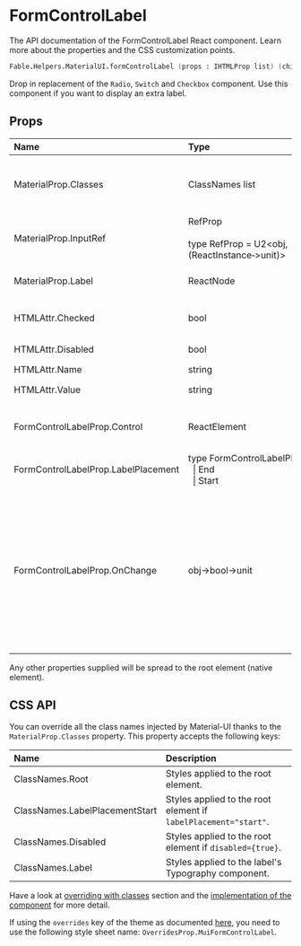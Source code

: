 # FormControlLabel

<p class="description">The API documentation of the FormControlLabel React component. Learn more about the properties and the CSS customization points.</p>

```fsharp
Fable.Helpers.MaterialUI.formControlLabel (props : IHTMLProp list) (children : ReactElement list) : ReactElement
```

Drop in replacement of the `Radio`, `Switch` and `Checkbox` component.
Use this component if you want to display an extra label.

## Props

| Name | Type | Default | Description |
|:-----|:-----|:--------|:------------|
| <span class="prop-name">MaterialProp.Classes</span> | <span class="prop-type">ClassNames list</span> |   | Override or extend the styles applied to the component.  See CSS API below for more details.  |
| <span class="prop-name">MaterialProp.InputRef</span> | <span class="prop-type">RefProp<br><br>type&nbsp;RefProp&nbsp;=&nbsp;U2&lt;obj,(ReactInstance&#8209;>unit)></span> |   | Use that property to pass a ref callback to the native input component. |
| <span class="prop-name">MaterialProp.Label</span> | <span class="prop-type">ReactNode</span> |   | The text to be used in an enclosing label element. |
| <span class="prop-name">HTMLAttr.Checked</span> | <span class="prop-type">bool</span> |   | If `true`, the component appears selected. |
| <span class="prop-name">HTMLAttr.Disabled</span> | <span class="prop-type">bool</span> |   | If `true`, the control will be disabled. |
| <span class="prop-name">HTMLAttr.Name</span> | <span class="prop-type">string</span> |   |  |
| <span class="prop-name">HTMLAttr.Value</span> | <span class="prop-type">string</span> |   | The value of the component. |
| <span class="prop-name">FormControlLabelProp.Control</span> | <span class="prop-type">ReactElement</span> |   | A control element. For instance, it can be be a `Radio`, a `Switch` or a `Checkbox`. |
| <span class="prop-name">FormControlLabelProp.LabelPlacement</span> | <span class="prop-type">type&nbsp;FormControlLabelPlacement&nbsp;=<br>&nbsp;&nbsp;&#124;&nbsp;End<br>&nbsp;&nbsp;&#124;&nbsp;Start<br></span> | <span class="prop-default">End</span> | The position of the label. |
| <span class="prop-name">FormControlLabelProp.OnChange</span> | <span class="prop-type">obj->bool->unit</span> |   | Callback fired when the state is changed.<br><br>**Signature:**<br>`(event: object)->(checked: boolean)->unit`<br>*event:* The event source of the callback. You can pull out the new value by accessing `event.target.checked`.<br>*checked:* The `checked` value of the switch |

Any other properties supplied will be spread to the root element (native element).

## CSS API

You can override all the class names injected by Material-UI thanks to the `MaterialProp.Classes` property.
This property accepts the following keys:


| Name | Description |
|:-----|:------------|
| <span class="prop-name">ClassNames.Root</span> | Styles applied to the root element.
| <span class="prop-name">ClassNames.LabelPlacementStart</span> | Styles applied to the root element if `labelPlacement="start"`.
| <span class="prop-name">ClassNames.Disabled</span> | Styles applied to the root element if `disabled={true}`.
| <span class="prop-name">ClassNames.Label</span> | Styles applied to the label's Typography component.

Have a look at [overriding with classes](#/customization/overrides) section
and the [implementation of the component](https://github.com/mui-org/material-ui/tree/master/packages/material-ui/src/FormControlLabel/FormControlLabel.js)
for more detail.

If using the `overrides` key of the theme as documented
[here](#/customization/themes),
you need to use the following style sheet name: `OverridesProp.MuiFormControlLabel`.

<!--## Demos-->

<!--- [Selection Controls](/demos/selection-controls/)-->

